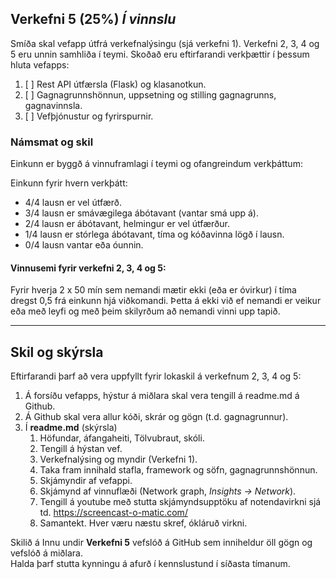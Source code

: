 ## Verkefni 5 (25%) _Í vinnslu_

Smíða skal vefapp útfrá verkefnalýsingu (sjá verkefni 1). Verkefni 2, 3, 4 og 5 eru unnin samhliða í teymi. Skoðað eru eftirfarandi verkþættir í þessum hluta vefapps:

1. [ ] Rest API útfærsla (Flask) og klasanotkun.
1. [ ] Gagnagrunnshönnun, uppsetning og stilling gagnagrunns, gagnavinnsla.
1. [ ] Vefþjónustur og fyrirspurnir. 

### Námsmat og skil
Einkunn er byggð á vinnuframlagi í teymi og ofangreindum verkþáttum:

Einkunn fyrir hvern verkþátt:
- 4/4 lausn er vel útfærð.
- 3/4 lausn er smávægilega ábótavant (vantar smá upp á).
- 2/4 lausn er ábótavant, helmingur er vel útfærður.
- 1/4 lausn er stórlega ábótavant, tíma og kóðavinna lögð í lausn.
- 0/4 lausn vantar eða óunnin.

#### Vinnusemi fyrir verkefni 2, 3, 4 og 5:
Fyrir hverja 2 x 50 mín sem nemandi mætir ekki (eða er óvirkur) í tíma dregst 0,5 frá einkunn hjá viðkomandi. Þetta á ekki við ef nemandi er veikur eða með leyfi og með þeim skilyrðum að nemandi vinni upp tapið.


---

## Skil og skýrsla 

Eftirfarandi þarf að vera uppfyllt fyrir lokaskil á verkefnum 2, 3, 4 og 5:

1.	Á forsíðu vefapps, hýstur á miðlara skal vera tengill á readme.md á Github.
2.	Á Github skal vera allur kóði, skrár og gögn (t.d. gagnagrunnur). 
3.	Í **readme.md** (skýrsla)
    1.	Höfundar, áfangaheiti, Tölvubraut, skóli.
    1.  Tengill á hýstan vef.
    1.	Verkefnalýsing og myndir (Verkefni 1).
    1.	Taka fram innihald stafla, framework og söfn, gagnagrunnshönnun. 
    1.	Skjámyndir af vefappi.
    1.	Skjámynd af vinnuflæði (Network graph, _Insights -> Network_). 
    1.	Tengill á youtube með stutta skjámyndsupptöku af notendavirkni sjá td. https://screencast-o-matic.com/ 
    1.	Samantekt. Hver væru næstu skref, ókláruð virkni.

Skilið á Innu undir **Verkefni 5** vefslóð á GitHub sem inniheldur öll gögn og vefslóð á miðlara. <br>
Halda þarf stutta kynningu á afurð í kennslustund í síðasta tímanum.

